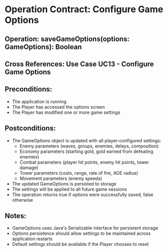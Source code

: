 # Operation Contract: Configure Game Options

## Operation: saveGameOptions(options: GameOptions): Boolean

## Cross References: Use Case UC13 - Configure Game Options

## Preconditions:
- The application is running
- The Player has accessed the options screen
- The Player has modified one or more game settings

## Postconditions:
- The GameOptions object is updated with all player-configured settings:
  - Enemy parameters (waves, groups, enemies, delays, composition)
  - Economy parameters (starting gold, gold earned from defeating enemies)
  - Combat parameters (player hit points, enemy hit points, tower damage)
  - Tower parameters (costs, range, rate of fire, AOE radius)
  - Movement parameters (enemy speeds)
- The updated GameOptions is persisted to storage
- The settings will be applied to all future game sessions
- The operation returns true if options were successfully saved, false otherwise

## Notes:
- GameOptions uses Java's Serializable interface for persistent storage
- Options persistence should allow settings to be maintained across application restarts
- Default settings should be available if the Player chooses to reset 
